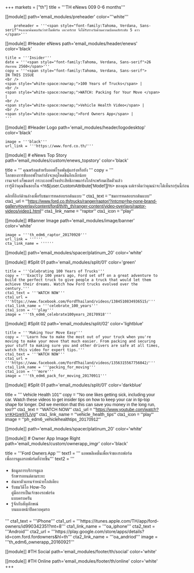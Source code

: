 +++
markets = ["th"]
title = '''TH eNews 009 0-6 months'''

[[module]]
path='email_modules/preheader'
color='''white'''

		preheader = '''<span style="font-family:Tahoma, Verdana, Sans-serif">และมาค้นพบกันว่าทำไมฟอร์ด เอเวอร์เรส จึงได้รับรางวัลด้านความปลอดภัยระดับ 5 ดาว </span>'''

[[module]] #Header eNews
path='email_modules/header/enews'
color='black'

	title = '''Insider'''
	date = '''<span style="font-family:Tahoma, Verdana, Sans-serif">26 กันยายน 2560</span>'''
	copy = '''<span style="font-family:Tahoma, Verdana, Sans-serif">
	IN THIS ISSUE
    <br />
	<span style="white-space:nowrap;">100 Years of Trucks</span> |
    <br />  
	<span style="white-space:nowrap;">WATCH: Packing for Your Move </span> |
    <br />  
	<span style="white-space:nowrap;">Vehicle Health Video</span> |
    <br />
    <span style="white-space:nowrap;">Ford Owners App</span> |
    '''

[[module]] #Header Logo
path='email_modules/header/logodesktop'
color='black'

	image = '''black'''
	url_link = '''https://www.ford.co.th/'''

[[module]] # eNews Top Story
path='email_modules/custom/enews_topstory'
color='black'

title = '''
<span style="font-family:Tahoma, Verdana, Sans-serif">คุณพร้อมสำหรับออฟโรดพันธุ์แกร่งหรือยัง</span>
'''
copy = '''
<span style="font-family:Tahoma, Verdana, Sans-serif">
<span style="white-space:nowrap;">โลกของการขับออฟโรดกำลังจะหฤโหดขึ้นอีกเล็กน้อย</span>
<br/>
<span style="white-space:nowrap;">เรนเจอร์ แร็พเตอร์ กระบะออฟโรดประสิทธิภาพแกร่งใกล้จะพร้อมเปิดตัวแล้ว</span> 
<br/>
<span style="white-space:nowrap;">เรารู้ดีว่าคุณชื่นชอบใน <%${user.CustomAttribute['Model']}%> ของคุณ แต่เราคิดว่าคุณน่าจะได้เห็นรถรุ่นนี้ก่อน</span> 
<br/>
<br/>
<span style="white-space:nowrap;">คลิกที่ลิงก์ด้านล่างเพื่อรับชมการทดสอบรถต้นแบบ</span>
'''
cta1_text = '''<span style="font-family:Tahoma, Verdana, Sans-serif">ชมการทดสอบรถต้นแบบ</span>'''
	cta1_url = '''https://www.ford.co.th/trucks/ranger/raptor/?intcmp=hp-none-brand-gallery#overlay/content/ford/th/th_th/ranger-content/video-overlays/raptor-videos/video1.html'''
	cta1_link_name = '''raptor'''
	cta1_icon = '''play'''

[[module]] #Banner Image
path='email_modules/image/banner'
color='white'

	image = '''th_edm6_raptor_20170920'''
	url_link = ''''''
	cta_link_name = ''''''

[[module]]
path='email_modules/spacer/platinum_20'
color='white'

[[module]] #Split 01
path='email_modules/split/01'
color='green'

	title = '''Celebrating 100 Years of Trucks'''
	copy = '''Exactly 100 years ago, Ford set off on a great adventure to build the perfect truck to give people a truck that would let them achieve their dreams. Watch how Ford trucks evolved over the century.'''
	cta1_text = '''WATCH NOW'''
	cta1_url = '''https://www.facebook.com/FordThailand/videos/1384510834936515/'''
	cta1_link_name = '''celebrate_100_years'''
	cta1_icon = '''play'''
	image = '''th_edm6_celebrate100years_20170918'''
    
[[module]] #Split 02
path='email_modules/split/02'
color='lightblue'
    
    title = '''Making Your Move Easy'''
	copy = '''Learn how to make the most out of your truck when you're moving to make your move that much easier. From packing and securing your stuff to making sure you and other drivers are safe at all times, watch this video for expert tips.'''
	cta1_text = '''WATCH NOW'''
	cta1_url = '''https://www.facebook.com/FordThailand/videos/1356315567756042/'''
	cta1_link_name = '''packing_for_moving'''
	cta1_icon = '''more'''
	image = '''th_edm6_pack_for_moving_20170911'''

[[module]] #Split 01
path='email_modules/split/01'
color='darkblue'

title = '''<span style="font-family:Tahoma, Verdana, Sans-serif;">
<span style=" white-space:nowrap;">Vehicle Health 101</span>'''
copy = '''No one likes getting sick, including your car. Watch these videos to get insider tips on how to keep your car in tip-top shape for longer. Did we mention that this can save you money in the long run, too?'''
cta1_text = '''WATCH NOW'''
cta1_url = '''https://www.youtube.com/watch?v=KH1re97LiVg'''
cta1_link_name = '''vehicle_health_tips'''
cta1_icon = '''play'''
image = '''ph_edm6_vehiclehealthtips_20170912'''

[[module]]
path='email_modules/spacer/platinum_20'
color='white'

[[module]] # Owner App Image Right
path='email_modules/custom/ownerapp_imgr'
color='black'

title = '''<span style="font-family:Tahoma, Verdana, Sans-serif">Ford Owners App </span>'''
text1 = '''<span style="font-family:Tahoma, Verdana, Sans-serif">
<span style="white-space:nowrap;">แอพพลิเคชั่นเพื่อเจ้าของรถฟอร์ด</span><br> 
<span style="white-space:nowrap;">เพื่อการดูแลรถฟอร์ดที่ง่ายขึ้น</span></span>'''
text2 = '''<span style="font-family:Tahoma, Verdana, Sans-serif; font-size: 14px">
<ul style="margin: 20px; padding: 0;">
<li><span style="white-space:nowrap;">ข้อมูลการบริการดูแล<br>รักษารถยนต์ตามระยะ</span></li>
<li><span style="white-space:nowrap;">ค้นหาตัวแทนจำหน่ายใกล้เคียง</span></li>
<li><span style="white-space:nowrap;">รับชมวิดีโอ How-To <br>คู่มือการเป็นเจ้าของรถฟอร์ด<br>แบบครบครัน</span></li>
<li><span style="white-space:nowrap;">รู้จักกับสัญลักษณ์<br>บนแผงหน้าปัดควบคุมรถ</span></li>
</ul>
</span>'''
	cta1_text = '''iPhone'''
	cta1_url = '''https://itunes.apple.com/TH/app/ford-owners/id990342351?mt=8'''
	cta1_link_name = '''oa_iphone'''
	cta2_text = '''Android'''
	cta2_url = '''https://play.google.com/store/apps/details?id=com.ford.fordowners&hl=th'''
	cta2_link_name = '''oa_andriod'''
	image = '''th_edm6_ownerapp_20160921'''

[[module]] #TH Social
path='email_modules/footer/th/social'
color='white'

[[module]] #TH Online
path='email_modules/footer/th/online'
color='white'
+++